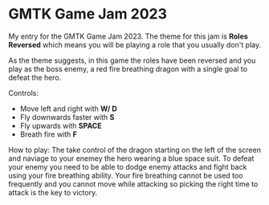 # GMTK Game Jam 2023
My entry for the GMTK Game Jam 2023. 
The theme for this jam is **Roles Reversed** which means you will be playing a role that you usually don't play. 

As the theme suggests, in this game the roles have been reversed and you play as the boss enemy, a red fire breathing dragon with a single goal to defeat the hero.

Controls:
- Move left and right with **W/ D**
- Fly downwards faster with **S**
- Fly upwards with **SPACE**
- Breath fire with **F**

How to play:
The take control of the dragon starting on the left of the screen and naviage to 
your enemey the hero wearing a blue space suit. To defeat your enemy you need to 
be able to dodge enemy attacks and fight back using your fire breathing ability.
Your fire breathing cannot be used too frequently and you cannot move while
attacking so picking the right time to attack is the key to victory.